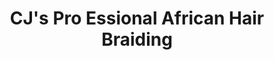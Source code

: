 ---
title: "CJ's Pro Essional African Hair Braiding"
url: /cleveland/cjs-pro-essional-african-hair-braiding/
shop: Friseurbedarf
---